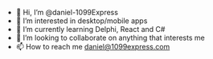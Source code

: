 - 👋 Hi, I’m @daniel-1099Express
- 👀 I’m interested in desktop/mobile apps
- 🌱 I’m currently learning Delphi, React and C#
- 💞️ I’m looking to collaborate on anything that interests me
- 📫 How to reach me daniel@1099express.com

<!---
daniel-1099Express/daniel-1099Express is a ✨ special ✨ repository because its `README.md` (this file) appears on your GitHub profile.
You can click the Preview link to take a look at your changes.
--->
